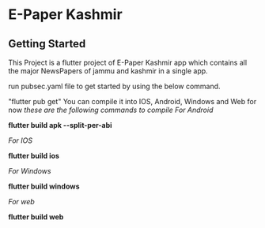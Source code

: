 
# E-Paper Kashmir

## Getting Started

This Project is a flutter project of E-Paper Kashmir app which contains all the major NewsPapers of jammu and kashmir in a single app.

run pubsec.yaml file to get started by using the below command.
<!-- code -->
"flutter pub get"
You can compile it into IOS, Android, Windows and Web for now
*these are the following commands to compile*
_For Android_

**flutter build apk --split-per-abi**

_For IOS_

**flutter build ios**

_For Windows_

**flutter build windows**

_For web_

**flutter build web**





